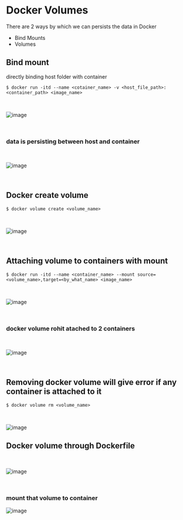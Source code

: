# Docker Volumes

There are 2 ways by which we can persists the data in Docker

- Bind Mounts
- Volumes

## Bind mount

directly binding host folder with container

```
$ docker run -itd --name <cotainer_name> -v <host_file_path>:<container_path> <image_name>
```

</br>

![image](https://github.com/suryaadev/DevOps-Projects/assets/47253310/6092ce96-1b23-450c-a104-87d0bba98208)

</br>

### data is persisting between host and container

</br>

![image](https://github.com/suryaadev/DevOps-Projects/assets/47253310/7a305ee0-cdd9-4565-b117-85366bbfe5e8)

</br>

## Docker create volume
```
$ docker volume create <volume_name>
```
</br>

![image](https://github.com/suryaadev/DevOps-Projects/assets/47253310/a85a8263-2ade-4d8b-98fe-78c2af87b82c)

</br>

## Attaching volume to containers with mount

```
$ docker run -itd --name <container_name> --mount source=<volume_name>,target=<by_what_name> <image_name>
```
</br>

![image](https://github.com/suryaadev/DevOps-Projects/assets/47253310/b18253c2-8948-4630-a329-a6f8d9ed2189)

</br>

### docker volume rohit atached to 2 containers

</br>

![image](https://github.com/suryaadev/DevOps-Projects/assets/47253310/ff460e3d-32e3-4d37-84aa-7bd336fe972a)

</br>

## Removing docker volume will give error if any container is attached to it
```
$ docker volume rm <volume_name>
```

</br>

![image](https://github.com/suryaadev/DevOps-Projects/assets/47253310/bc45ce34-8a1d-417b-8364-44cb607a3dd3)
</br>

## Docker volume through Dockerfile

</br>

![image](https://github.com/suryaadev/DevOps-Projects/assets/47253310/36af27df-80a2-45a4-b686-12201670714a)

</br>

### mount that volume to container

![image](https://github.com/suryaadev/DevOps-Projects/assets/47253310/072b02a1-4029-4be7-b3cb-3165f772944b)
